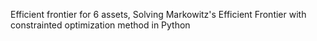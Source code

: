 Efficient frontier for 6 assets, Solving Markowitz's Efficient Frontier with constrainted optimization method in Python
